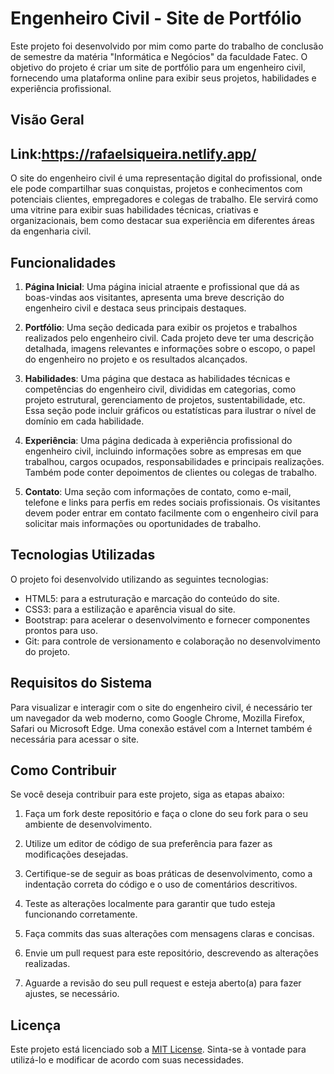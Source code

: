 # Engenheiro Civil - Site de Portfólio

Este projeto foi desenvolvido por mim como parte do trabalho de conclusão de semestre da matéria "Informática e Negócios" da faculdade Fatec. O objetivo do projeto é criar um site de portfólio para um engenheiro civil, fornecendo uma plataforma online para exibir seus projetos, habilidades e experiência profissional.

## Visão Geral

## Link:https://rafaelsiqueira.netlify.app/

O site do engenheiro civil é uma representação digital do profissional, onde ele pode compartilhar suas conquistas, projetos e conhecimentos com potenciais clientes, empregadores e colegas de trabalho. Ele servirá como uma vitrine para exibir suas habilidades técnicas, criativas e organizacionais, bem como destacar sua experiência em diferentes áreas da engenharia civil.

## Funcionalidades

1. **Página Inicial**: Uma página inicial atraente e profissional que dá as boas-vindas aos visitantes, apresenta uma breve descrição do engenheiro civil e destaca seus principais destaques.

2. **Portfólio**: Uma seção dedicada para exibir os projetos e trabalhos realizados pelo engenheiro civil. Cada projeto deve ter uma descrição detalhada, imagens relevantes e informações sobre o escopo, o papel do engenheiro no projeto e os resultados alcançados.

3. **Habilidades**: Uma página que destaca as habilidades técnicas e competências do engenheiro civil, divididas em categorias, como projeto estrutural, gerenciamento de projetos, sustentabilidade, etc. Essa seção pode incluir gráficos ou estatísticas para ilustrar o nível de domínio em cada habilidade.

4. **Experiência**: Uma página dedicada à experiência profissional do engenheiro civil, incluindo informações sobre as empresas em que trabalhou, cargos ocupados, responsabilidades e principais realizações. Também pode conter depoimentos de clientes ou colegas de trabalho.

5. **Contato**: Uma seção com informações de contato, como e-mail, telefone e links para perfis em redes sociais profissionais. Os visitantes devem poder entrar em contato facilmente com o engenheiro civil para solicitar mais informações ou oportunidades de trabalho.




## Tecnologias Utilizadas

O projeto foi desenvolvido utilizando as seguintes tecnologias:

- HTML5: para a estruturação e marcação do conteúdo do site.
- CSS3: para a estilização e aparência visual do site.
- Bootstrap: para acelerar o desenvolvimento e fornecer componentes prontos para uso.
- Git: para controle de versionamento e colaboração no desenvolvimento do projeto.

## Requisitos do Sistema

Para visualizar e interagir com o site do engenheiro civil, é necessário ter um navegador da web moderno, como Google Chrome, Mozilla Firefox, Safari ou Microsoft Edge. Uma conexão estável com a Internet também é necessária para acessar o site.

## Como Contribuir

Se você deseja contribuir para este projeto, siga as etapas abaixo:

1. Faça um fork deste repositório e faça o clone do seu fork para o seu ambiente de desenvolvimento.

2. Utilize um editor de código de sua preferência para fazer as modificações desejadas.

3. Certifique-se de seguir as boas práticas de desenvolvimento, como a indentação correta do código e o uso de comentários descritivos.

4. Teste as alterações localmente para garantir que tudo esteja funcionando corretamente.

5. Faça commits das suas alterações com mensagens claras e concisas.

6. Envie um pull request para este repositório, descrevendo as alterações realizadas.

7. Aguarde a revisão do seu pull request e esteja aberto(a) para fazer ajustes, se necessário.

## Licença

Este projeto está licenciado sob a [MIT License](LICENSE). Sinta-se à vontade para utilizá-lo e modificar de acordo com suas necessidades.
